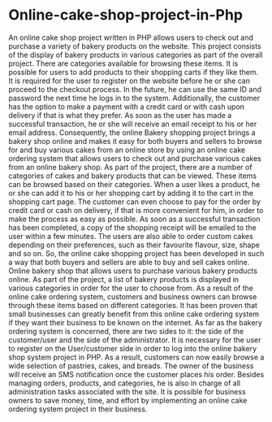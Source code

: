 # Online-cake-shop-project-in-Php
An online cake shop project written in PHP allows users to check out and purchase a variety of bakery products on the website. This project consists of the display of bakery products in various categories as part of the overall project. There are categories available for browsing these items. It is possible for users to add products to their shopping carts if they like them. It is required for the user to register on the website before he or she can proceed to the checkout process. In the future, he can use the same ID and password the next time he logs in to the system. Additionally, the customer has the option to make a payment with a credit card or with cash upon delivery if that is what they prefer. As soon as the user has made a successful transaction, he or she will receive an email receipt to his or her email address. Consequently, the online Bakery shopping project brings a bakery shop online and makes it easy for both buyers and sellers to browse for and buy various cakes from an online store by using an online cake ordering system that allows users to check out and purchase various cakes from an online bakery shop. As part of the project, there are a number of categories of cakes and bakery products that can be viewed. These items can be browsed based on their categories. When a user likes a product, he or she can add it to his or her shopping cart by adding it to the cart in the shopping cart page. The customer can even choose to pay for the order by credit card or cash on delivery, if that is more convenient for him, in order to make the process as easy as possible. As soon as a successful transaction has been completed, a copy of the shopping receipt will be emailed to the user within a few minutes. The users are also able to order custom cakes depending on their preferences, such as their favourite flavour, size, shape and so on. So, the online cake shopping project has been developed in such a way that both buyers and sellers are able to buy and sell cakes online. Online bakery shop that allows users to purchase various bakery products online. As part of the project, a list of bakery products is displayed in various categories in order for the user to choose from. As a result of the online cake ordering system, customers and business owners can browse through these items based on different categories. It has been proven that small businesses can greatly benefit from this online cake ordering system if they want their business to be known on the internet. As far as the bakery ordering system is concerned, there are two sides to it: the side of the customer/user and the side of the administrator. It is necessary for the user to register on the User/customer side in order to log into the online bakery shop system project in PHP. As a result, customers can now easily browse a wide selection of pastries, cakes, and breads. The owner of the business will receive an SMS notification once the customer places his order. Besides managing orders, products, and categories, he is also in charge of all administration tasks associated with the site. It is possible for business owners to save money, time, and effort by implementing an online cake ordering system project in their business.
